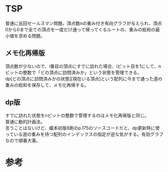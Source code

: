 # TSP
普通に巡回セールスマン問題。頂点数nの重み付き有向グラフが与えられ、頂点0から0まで全ての頂点を一度だけ通って帰ってくるルートの、重みの総和の最小値を求める問題。  
## メモ化再帰版
頂点数が少ないので、i番目の頂点にすでに訪れた場合、iビット目を1にして、nビットの整数で「どの頂点に訪問済みか」という状態を管理できる。  
dp[どの頂点に訪問済みかの状態][現在いる頂点]という配列に今まで通った道の重みの総和を保存して、メモ化再帰する。  


## dp版
すでに訪れた状態をnビットの整数で管理するのはメモ化再帰版と同じ。  
普通に動的計画法。  
言うことはないけど、蟻本初版6刷のp.175のソースコードだと、dp更新時に使っている道の重みを持つ配列のインデックスの指定が逆な気がする。有効グラフなので順番大事。  

# 参考
